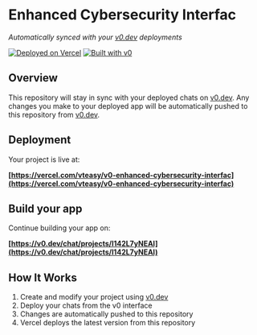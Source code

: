 # Enhanced Cybersecurity Interfac

*Automatically synced with your [v0.dev](https://v0.dev) deployments*

[![Deployed on Vercel](https://img.shields.io/badge/Deployed%20on-Vercel-black?style=for-the-badge&logo=vercel)](https://vercel.com/vteasy/v0-enhanced-cybersecurity-interfac)
[![Built with v0](https://img.shields.io/badge/Built%20with-v0.dev-black?style=for-the-badge)](https://v0.dev/chat/projects/I142L7yNEAl)

## Overview

This repository will stay in sync with your deployed chats on [v0.dev](https://v0.dev).
Any changes you make to your deployed app will be automatically pushed to this repository from [v0.dev](https://v0.dev).

## Deployment

Your project is live at:

**[https://vercel.com/vteasy/v0-enhanced-cybersecurity-interfac](https://vercel.com/vteasy/v0-enhanced-cybersecurity-interfac)**

## Build your app

Continue building your app on:

**[https://v0.dev/chat/projects/I142L7yNEAl](https://v0.dev/chat/projects/I142L7yNEAl)**

## How It Works

1. Create and modify your project using [v0.dev](https://v0.dev)
2. Deploy your chats from the v0 interface
3. Changes are automatically pushed to this repository
4. Vercel deploys the latest version from this repository